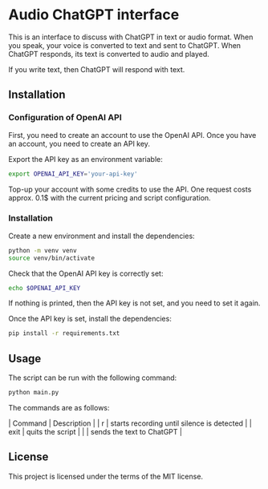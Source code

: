 # Audio ChatGPT interface

This is an interface to discuss with ChatGPT in text or audio format.
When you speak, your voice is converted to text and sent to ChatGPT.
When ChatGPT responds, its text is converted to audio and played.

If you write text, then ChatGPT will respond with text.

## Installation

### Configuration of OpenAI API
First, you need to create an account to use the OpenAI API.
Once you have an account, you need to create an API key.

Export the API key as an environment variable:

```bash
export OPENAI_API_KEY='your-api-key'
```

Top-up your account with some credits to use the API.
One request costs approx. 0.1$ with the current pricing and script configuration.

### Installation

Create a new environment and install the dependencies:

```bash
python -m venv venv
source venv/bin/activate
```

Check that the OpenAI API key is correctly set:

```bash
echo $OPENAI_API_KEY
```
If nothing is printed, then the API key is not set, and you need to set it again.

Once the API key is set, install the dependencies:
```bash
pip install -r requirements.txt
```

## Usage

The script can be run with the following command:

```bash
python main.py
```

The commands are as follows:

| Command | Description |
| r | starts recording until silence is detected |
| exit | quits the script |
| <anything else> | sends the text to ChatGPT |


## License
This project is licensed under the terms of the MIT license.
